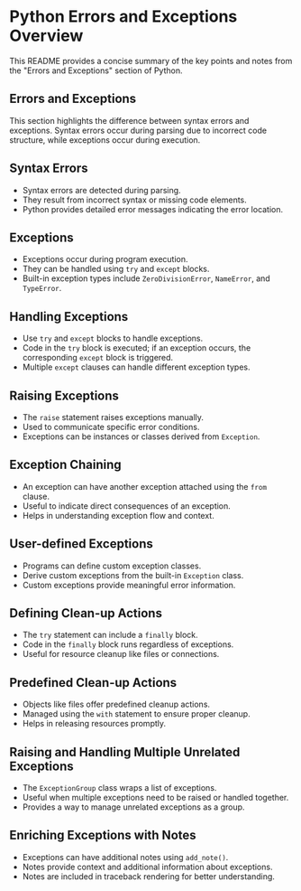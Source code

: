 # Python Errors and Exceptions Overview

This README provides a concise summary of the key points and notes from the "Errors and Exceptions" section of Python.

## Errors and Exceptions

This section highlights the difference between syntax errors and exceptions. Syntax errors occur during parsing due to incorrect code structure, while exceptions occur during execution.

## Syntax Errors

- Syntax errors are detected during parsing.
- They result from incorrect syntax or missing code elements.
- Python provides detailed error messages indicating the error location.

## Exceptions

- Exceptions occur during program execution.
- They can be handled using `try` and `except` blocks.
- Built-in exception types include `ZeroDivisionError`, `NameError`, and `TypeError`.

## Handling Exceptions

- Use `try` and `except` blocks to handle exceptions.
- Code in the `try` block is executed; if an exception occurs, the corresponding `except` block is triggered.
- Multiple `except` clauses can handle different exception types.

## Raising Exceptions

- The `raise` statement raises exceptions manually.
- Used to communicate specific error conditions.
- Exceptions can be instances or classes derived from `Exception`.

## Exception Chaining

- An exception can have another exception attached using the `from` clause.
- Useful to indicate direct consequences of an exception.
- Helps in understanding exception flow and context.

## User-defined Exceptions

- Programs can define custom exception classes.
- Derive custom exceptions from the built-in `Exception` class.
- Custom exceptions provide meaningful error information.

## Defining Clean-up Actions

- The `try` statement can include a `finally` block.
- Code in the `finally` block runs regardless of exceptions.
- Useful for resource cleanup like files or connections.

## Predefined Clean-up Actions

- Objects like files offer predefined cleanup actions.
- Managed using the `with` statement to ensure proper cleanup.
- Helps in releasing resources promptly.

## Raising and Handling Multiple Unrelated Exceptions

- The `ExceptionGroup` class wraps a list of exceptions.
- Useful when multiple exceptions need to be raised or handled together.
- Provides a way to manage unrelated exceptions as a group.

## Enriching Exceptions with Notes

- Exceptions can have additional notes using `add_note()`.
- Notes provide context and additional information about exceptions.
- Notes are included in traceback rendering for better understanding.
